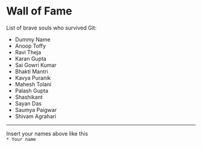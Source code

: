 # Wall of Fame

List of brave souls who survived Git:
* Dummy Name
* Anoop Toffy
* Ravi Theja
* Karan Gupta
* Sai Gowri Kumar
* Bhakti Mantri
* Kavya Puranik
* Mahesh Tolani
* Palash Gupta
* Shashikant
* Sayan Das
* Saumya Paigwar
* Shivam Agrahari 
---
Insert your names above like this\
`* Your name`

